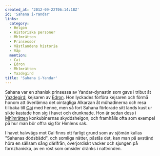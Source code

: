 ```yaml
---
created_at: '2012-09-22T06:14:18Z'
id: 'Sahana i-Yandar'
links:
  category:
  - Helgon
  - Historiska personer
  - Mhîmrätten
  - Prinsessor
  - Västlandens historia
  - Våp
  mention:
  - Cai
  - Edron
  - Mhîmrätten
  - Yazdegird
title: 'Sahana i-Yandar'
---
```


Sahana var en zhanisk prinsessa av Yandar-dynastin som gavs i tribut åt [Yazdegird], kejsaren av
[Edron]. Hon lyckades förföra kejsaren och förmå honom att överlämna det ointagliga Alkarzan åt
mûhadinerna och resa tillbaka till [Cai] med henne, men så fort Sahana förlorade sitt lands kust ur
sikte kastade hon sig i havet och drunknade. Hon är sedan dess i [Mhîmrätten] konkubinernas
skyddshelgon, och framhålls ofta som exempel på hur man bör offra sig för Himlens sak.

I havet halvvägs mot Cai finns ett farligt grund som av sjömän kallas "Sahanas dödsbädd", och
somliga nätter, påstås det, kan man på avstånd höra en sällsam sång därifrån, överjordiskt vacker
och sjungen på fornzhaniska, av en röst som omsider dränks i nattvinden.

  [Yazdegird]: Yazdegird
  [Edron]: Edron
  [Cai]: Cai
  [Mhîmrätten]: Mhîmrätten